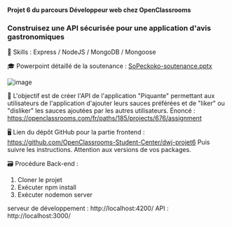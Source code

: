 #### Projet 6 du parcours Développeur web chez OpenClassrooms
### Construisez une API sécurisée pour une application d'avis gastronomiques

🔨 Skills : Express / NodeJS / MongoDB / Mongoose

🎓 Powerpoint détaillé de la soutenance : [SoPeckoko-soutenance.pptx](https://github.com/SebSnr/P6--SoPekocko/files/6967220/SoPeckoko-soutenance.pptx)

![image](https://user-images.githubusercontent.com/78140833/121019051-5e415700-c79f-11eb-91c3-161e621d4f4e.png)

🎯 L'objectif est de créer l'API de l'application "Piquante" permettant aux utilisateurs de l'application d'ajouter leurs sauces préférées et de "liker" ou "disliker" les sauces ajoutées par les autres utilisateurs.
 Énoncé : https://openclassrooms.com/fr/paths/185/projects/676/assignment

🖥️ Lien du dépôt GitHub pour la partie frontend : https://github.com/OpenClassrooms-Student-Center/dwj-projet6
Puis suivre les instructions. Attention aux versions de vos packages.

🗃️ Procédure Back-end :
  1. Cloner le projet
  2. Exécuter npm install
  3. Exécuter nodemon server 

serveur de développement : http://localhost:4200/
API : http://localhost:3000/
